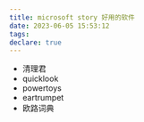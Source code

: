 ```yaml
---
title: microsoft story 好用的软件
date: 2023-06-05 15:53:12
tags:
declare: true
---
```

- 清理君
- quicklook
- powertoys
- eartrumpet
- 欧路词典